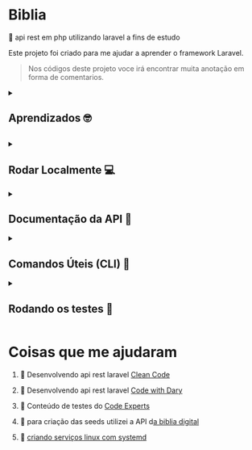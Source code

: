 # Biblia

📗 api rest em php utilizando laravel a fins de estudo

Este projeto foi criado para me ajudar a aprender o framework Laravel.

> Nos códigos deste projeto voce irá encontrar muita anotação em forma de comentarios.

<details>
    <summary>
        <h2>Aprendizados 🤓<h2>
    </summary>
    <p>Inicialmente, aprendi a criar uma API REST entendendo os conceitos dos padrões de projetos presentes no Laravel, consequentemente em paralelo, aprendi a utilizar algumas funções de CLI que o Laravel disponibiliza para deixar o desenvolvimento mais agil.</p>
    <p>Após criação da API, dei uma pesquisada sobre as seeds, cujo propósito é popular o banco de dados. Entendi como criar e utiliza-las para fornecer dados iniciais, facilitando o desenvolvimento e os testes do sistema.</p>
    <p>A implementação de autenticação de usuários e a proteção de rotas foram desafios que enfrentei com determinação. Ainda estou um pouco confuso em relação a isso principalmente por que existem varios tipos de autenticação e gostaria de entender mais como eles funcionam. Neste projeto apliquei autenticação com token jwt.</p>
    <p>Os testes de API, por sua vez, se revelaram essenciais para assegurar a integridade do projeto. Aprendi a escrever e executar testes, garantindo que a aplicação funcionasse conforme o esperado em diversas situações.</p>
    <p>Um desafio notável foi compreender a fundo o funcionamento do Laravel. Para superar essa barreira, recorri à documentação do framework, mas minha compreensão se aprofundou ainda mais ao analisar códigos de outros desenvolvedores no GitHub, StackOverflow e, principalmente, ao assistir a tutoriais no YouTube. Essa abordagem prática foi fundamental para assimilar os conceitos e aplicá-los de maneira eficaz no meu projeto.</p>
    <p>Em resumo, o desenvolvimento do projeto não apenas ampliou meu conhecimento técnico, mas também aprimorou minhas habilidades de pesquisa e resolução de problemas, destacando a importância da abordagem prática na assimilação de novos conhecimentos.</p>
</details>

<details>
    <summary>
        <h2>Rodar Localmente 💻</h2>
    </summary>

### Pré-requisitos:

1. [PHP 8.2](https://www.php.net/downloads)
2. [Composer](https://getcomposer.org/)

### passos:

1. clonar repositório:

```bash
git clone https://github.com/pdr-tuche/Biblia.git
```

2. dentro da pasta do repositório, instale as depedencias

```bash
composer install
```

3. copie o conteúdo do arquivo `.env.example` em um arquivo `.env`

4. configure o arquivo `.env` com as informações de conexao do seu banco de dados. (linha 11 a 16)

5. crie uma nova chave para a aplicação

```bash
php artisan key:generate
```

6. realize as migrações para o banco de dados

```bash
php artisan migrate
```

-   se quiser popular seu banco de dados execute:

```bash
php artisan migrate:fresh --seed
```

7. rodar servidor

```bash
php artisan serve
```

</details>
<details>
    <summary>
        <h2>Documentação da API 📄</h2>
    </summary>

A documentação foi criada no postman.
Voce pode conferir no [postman web](https://documenter.getpostman.com/view/22309579/2s9YsQ9AQ9), ou você pode importar o arquivo `Biblia.postman_collection.json` (esta na pasta `.postman_export_file`) no postman da sua maquina para ter acesso a documentação e as requisições.

### demonstração:

![demonstração](.github/docs/postman_docs.gif)

</details>

<details>
    <summary>
        <h2>Comandos Úteis (CLI) 👾</h2>
    </summary>

### iniciar servidor:

```bash
php artisan serve
```

### criar migracoes:

```bash
php artisan make:model nome_do_modelo --migration
```

### criar controller:

```bash
php artisan make:controller NomeController --api
```

### listar rotas

```bash
php artisan route:list
```

### criar seed

```bash
php artisan make:seeder
```

</details>
<details>
    <summary>
        <h2>Rodando os testes 🧪</h2>
    </summary>

Para rodar os testes, rode o seguinte comando na pasta raiz

### todos os testes

```bash
  php artisan test
```

### apenas testes do endpoint de Testamento

```bash
  php artisan test tests/Feature/TestamentoRoutesTest.php
```

### apenas testes do endpoint de Livro

```bash
  php artisan test tests/Feature/LivroRoutesTest.php
```

### apenas testes do endpoint de Versiculo

```bash
  php artisan test tests/Feature/VersiculoRoutesTest.php
```

</details>

# Coisas que me ajudaram

1. 🎥 Desenvolvendo api rest laravel [Clean Code](https://youtube.com/playlist?list=PLJPZ7SmO9-qMWPnNrYOiqm9xyYDolwmoJ&si=CFOHNVwu31z35_FI)
2. 🎥 Desenvolvendo api rest laravel [Code with Dary](https://youtube.com/playlist?list=PLFHz2csJcgk8kvwLWESQcfk1eAivQOjdN&si=0xG3ouB8zkAjyuCd)
3. 🎥 Conteúdo de testes do [Code Experts](https://youtube.com/playlist?list=PLswa9HeoJUq9wgbiNvXgueCetJepA6ekw&si=xVg8TW8j4_8wLXZ5)

4. 📃 para criação das seeds utilizei a API d[a biblia digital](https://www.abibliadigital.com.br/)

5. 📄 [criando serviços linux com systemd](https://medium.com/@benmorel/creating-a-linux-service-with-systemd-611b5c8b91d6)
